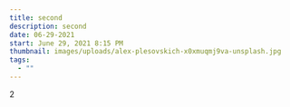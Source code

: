 ```yaml
---
title: second
description: second
date: 06-29-2021
start: June 29, 2021 8:15 PM
thumbnail: images/uploads/alex-plesovskich-x0xmuqmj9va-unsplash.jpg
tags:
  - ""
---
```

2